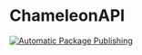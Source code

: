 # ChameleonAPI
[![Automatic Package Publishing](https://github.com/Nerd10000/ChameleonAPI/actions/workflows/gradle-publish3.yml/badge.svg?branch=main&event=release)](https://github.com/Nerd10000/ChameleonAPI/actions/workflows/gradle-publish3.yml)
